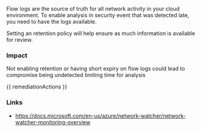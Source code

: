 
Flow logs are the source of truth for all network activity in your cloud environment. 
To enable analysis in security event that was detected late, you need to have the logs available. 
			
Setting an retention policy will help ensure as much information is available for review.

### Impact
Not enabling retention or having short expiry on flow logs could lead to compromise being undetected limiting time for analysis

<!-- DO NOT CHANGE -->
{{ remediationActions }}

### Links
- https://docs.microsoft.com/en-us/azure/network-watcher/network-watcher-monitoring-overview


